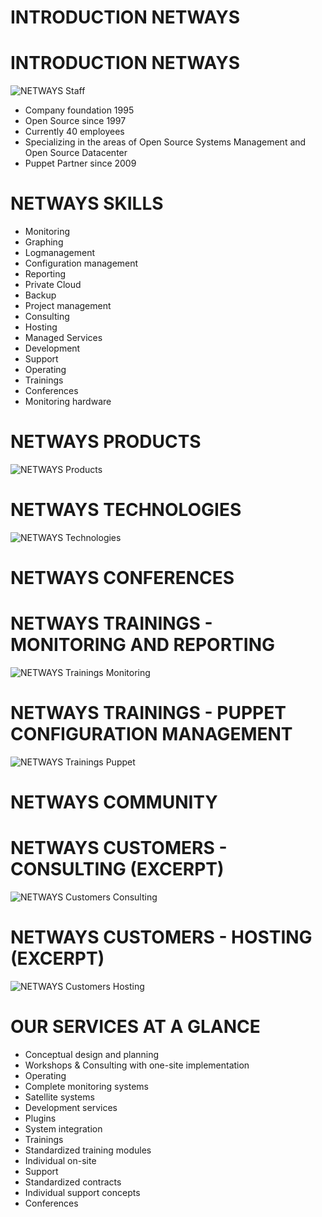 <!SLIDE noprint subsection>

# INTRODUCTION NETWAYS

<!SLIDE noprint smbullets rimg>

# INTRODUCTION NETWAYS
![NETWAYS Staff](../_images/netways/Facebook_72dpi.jpg)

* Company foundation 1995
* Open Source since 1997
* Currently 40 employees
* Specializing in the areas of Open Source Systems Management and Open Source Datacenter
* Puppet Partner since 2009

<!SLIDE noprint lrbullets smbullets>

# NETWAYS SKILLS

* Monitoring
* Graphing
* Logmanagement
* Configuration management
* Reporting
* Private Cloud
* Backup
* Project management
* Consulting
* Hosting
* Managed Services
* Development
* Support
* Operating
* Trainings
* Conferences
* Monitoring hardware

<!SLIDE noprint center>

# NETWAYS PRODUCTS
![NETWAYS Products](../_images/netways/NETWAYS_Products.png)

<!SLIDE noprint center>

# NETWAYS TECHNOLOGIES
![NETWAYS Technologies](../_images/netways/NETWAYS_Technologies.png)

<!SLIDE noprint>

# NETWAYS CONFERENCES

<!SLIDE noprint center>

# NETWAYS TRAININGS - MONITORING AND REPORTING
![NETWAYS Trainings Monitoring](../_images/netways/NETWAYS_Trainings_Monitoring.png)

<!SLIDE noprint center>

# NETWAYS TRAININGS - PUPPET CONFIGURATION MANAGEMENT
![NETWAYS Trainings Puppet](../_images/netways/NETWAYS_Trainings_Puppet.png)

<!SLIDE noprint>

# NETWAYS COMMUNITY

<!SLIDE noprint center>

# NETWAYS CUSTOMERS - CONSULTING (EXCERPT)
![NETWAYS Customers Consulting](../_images/netways/NETWAYS_Customers_Consulting.png)

<!SLIDE noprint center>

# NETWAYS CUSTOMERS - HOSTING (EXCERPT)
![NETWAYS Customers Hosting](../_images/netways/NETWAYS_Customers_Hosting.png)

<!SLIDE noprint smbullets small>

# OUR SERVICES AT A GLANCE

* Conceptual design and planning
* Workshops & Consulting with one-site implementation
* Operating
 * Complete monitoring systems
 * Satellite systems
* Development services
 * Plugins
 * System integration
* Trainings
 * Standardized training modules
 * Individual on-site
* Support
 * Standardized contracts
 * Individual support concepts
* Conferences

